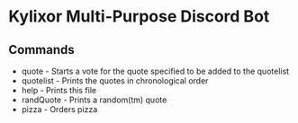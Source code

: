 **Kylixor Multi-Purpose Discord Bot**
====================================


Commands
--------

* quote - Starts a vote for the quote specified to be added to the quotelist
* quotelist - Prints the quotes in chronological order
* help - Prints this file
* randQuote - Prints a random(tm) quote
* pizza - Orders pizza
